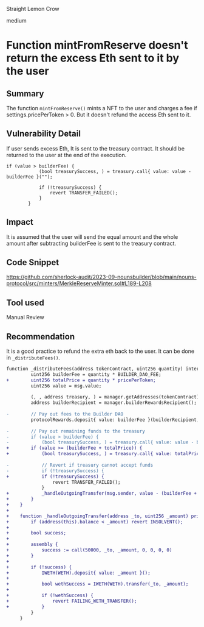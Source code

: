 Straight Lemon Crow

medium

# Function mintFromReserve doesn't return the excess Eth sent to it by the user

## Summary
The function `mintFromReserve()` mints a NFT to the user and charges a fee if settings.pricePerToken > 0. But it doesn't refund the access Eth sent to it.

## Vulnerability Detail
If user sends excess Eth, It is sent to the treasury contract. It should be returned to the user at the end of the execution.
```solidity
if (value > builderFee) {
            (bool treasurySuccess, ) = treasury.call{ value: value - builderFee }("");

            if (!treasurySuccess) {
                revert TRANSFER_FAILED();
            }
        }
```
## Impact
It is assumed that the user will send the equal amount and the whole amount after subtracting builderFee is sent to the treasury contract.

## Code Snippet
https://github.com/sherlock-audit/2023-09-nounsbuilder/blob/main/nouns-protocol/src/minters/MerkleReserveMinter.sol#L189-L208

## Tool used

Manual Review

## Recommendation
It is a good practice to refund the extra eth back to the user. It can be done in `_distributeFees()`.
```diff
function _distributeFees(address tokenContract, uint256 quantity) internal {
         uint256 builderFee = quantity * BUILDER_DAO_FEE;
+        uint256 totalPrice = quantity * pricePerToken;
         uint256 value = msg.value;
 
         (, , address treasury, ) = manager.getAddresses(tokenContract);
         address builderRecipient = manager.builderRewardsRecipient();
 
-        // Pay out fees to the Builder DAO
         protocolRewards.deposit{ value: builderFee }(builderRecipient, hex"00", "");
 
-        // Pay out remaining funds to the treasury
-        if (value > builderFee) {
-            (bool treasurySuccess, ) = treasury.call{ value: value - builderFee }("");
+        if (value >= (builderFee + totalPrice)) {
+            (bool treasurySuccess, ) = treasury.call{ value: totalPrice }("");
 
-            // Revert if treasury cannot accept funds
-            if (!treasurySuccess) {
+            if (!treasurySuccess) { 
                 revert TRANSFER_FAILED();
             }
+            _handleOutgoingTransfer(msg.sender, value - (builderFee + totalPrice));
+        }
+    }
+
+    function _handleOutgoingTransfer(address _to, uint256 _amount) private {
+        if (address(this).balance < _amount) revert INSOLVENT();
+
+        bool success;
+
+        assembly {
+            success := call(50000, _to, _amount, 0, 0, 0, 0)
+        }
+
+        if (!success) {
+            IWETH(WETH).deposit{ value: _amount }();
+
+            bool wethSuccess = IWETH(WETH).transfer(_to, _amount);
+
+            if (!wethSuccess) {
+                revert FAILING_WETH_TRANSFER();
+            }
         }
     }
```